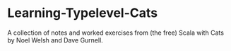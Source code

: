 # Learning-Typelevel-Cats
A collection of notes and worked exercises from (the free) Scala with Cats by Noel Welsh and Dave Gurnell.
